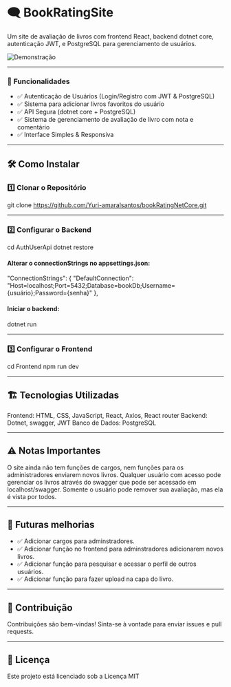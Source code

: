 # 🗨️ **BookRatingSite**  

Um site de avaliação de livros com frontend React, backend dotnet core, autenticação JWT, e PostgreSQL para gerenciamento de usuários.  

![Demonstração](Animação.gif)

---

### 🚀 **Funcionalidades**  

- ✅ Autenticação de Usuários (Login/Registro com JWT & PostgreSQL)  
- ✅ Sistema para adicionar livros favoritos do usuário 
- ✅ API Segura (dotnet core + PostgreSQL)  
- ✅ Sistema de gerenciamento de avaliação de livro com nota e comentário
- ✅ Interface Simples & Responsiva  

---

## 🛠️ **Como Instalar**

### 1️⃣ **Clonar o Repositório**

git clone https://github.com/Yuri-amaralsantos/bookRatingNetCore.git

---

### 2️⃣ **Configurar o Backend**

cd AuthUserApi
dotnet restore

#### **Alterar o connectionStrings no appsettings.json:**

"ConnectionStrings": {
    "DefaultConnection": "Host=localhost;Port=5432;Database=bookDb;Username={usuário};Password={senha}"
},

#### **Iniciar o backend:**

dotnet run

---

### 3️⃣ **Configurar o Frontend**

cd Frontend
npm run dev

---

## 🏗️ **Tecnologias Utilizadas**

Frontend: HTML, CSS, JavaScript, React, Axios, React router
Backend: Dotnet, swagger, JWT
Banco de Dados: PostgreSQL

---

## ⚠️ **Notas Importantes**

O site ainda não tem funções de cargos, nem funções para os administradores enviarem novos livros. 
Qualquer usuário com acesso pode gerenciar os livros através do swagger que pode ser acessado em localhost/swagger.
Somente o usuário pode remover sua avaliação, mas ela é vista por todos.

---

## 🤝 **Futuras melhorias**

- ✅ Adicionar cargos para adminstradores.
- ✅ Adicionar função no frontend para adminstradores adicionarem novos livros.
- ✅ Adicionar função para pesquisar e acessar o perfil de outros usuários.
- ✅ Adicionar função para fazer upload na capa do livro.

---

## 🤝 **Contribuição**

Contribuições são bem-vindas! Sinta-se à vontade para enviar issues e pull requests.

---

## 📜 **Licença**

Este projeto está licenciado sob a Licença MIT
